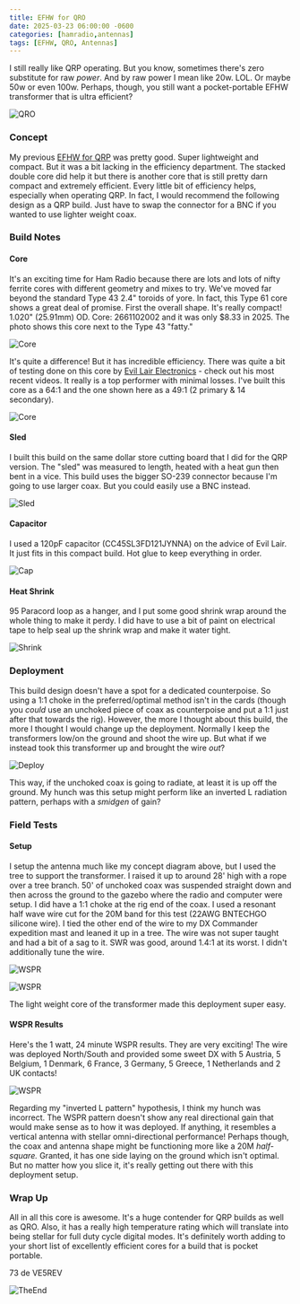 ```yaml
---
title: EFHW for QRO
date: 2025-03-23 06:00:00 -0600
categories: [hamradio,antennas]
tags: [EFHW, QRO, Antennas]
---
```


I still really like QRP operating. But you know, sometimes there's zero substitute for raw *power*. And by raw power I mean like 20w. LOL. Or maybe 50w or even 100w. Perhaps, though, you still want a pocket-portable EFHW transformer that is ultra efficient? 

![QRO](./assets/EFHW-QRO/QRO.webp)

### Concept
My previous [EFHW for QRP](https://jrschultz.github.io/VE5REV/posts/EFHW-QRO/) was pretty good. Super lightweight and compact. But it was a bit lacking in the efficiency department. The stacked double core did help it but there is another core that is still pretty darn compact and extremely efficient. Every little bit of efficiency helps, especially when operating QRP. In fact, I would recommend the following design as a QRP build. Just have to swap the connector for a BNC if you wanted to use lighter weight coax.

### Build Notes

#### Core

It's an exciting time for Ham Radio because there are lots and lots of nifty ferrite cores with different geometry and mixes to try. We've moved far beyond the standard Type 43 2.4" toroids of yore. In fact, this Type 61 core shows a great deal of promise. First the overall shape. It's really compact! 1.020" (25.91mm) OD. Core: 2661102002 and it was only $8.33 in 2025. The photo shows this core next to the Type 43 "fatty." 

![Core](./assets/EFHW-QRO/EFHW-QRO01.webp)

It's quite a difference! But it has incredible efficiency. There was quite a bit of testing done on this core by [Evil Lair Electronics](https://www.youtube.com/@evil_lair_electronics/videos) - check out his most recent videos. It really is a top performer with minimal losses. I've built this core as a 64:1 and the one shown here as a 49:1 (2 primary & 14 secondary).

![Core](./assets/EFHW-QRO/EFHW-QRO04.webp)

#### Sled

I built this build on the same dollar store cutting board that I did for the QRP version. The "sled" was measured to length, heated with a heat gun then bent in a vice. This build uses the bigger SO-239 connector because I'm going to use larger coax. But you could easily use a BNC instead.

![Sled](./assets/EFHW-QRO/EFHW-QRO02.webp)

#### Capacitor

I used a 120pF capacitor (CC45SL3FD121JYNNA) on the advice of Evil Lair. It just fits in this compact build. Hot glue to keep everything in order.

![Cap](./assets/EFHW-QRO/EFHW-QRO03.webp)

#### Heat Shrink

95 Paracord loop as a hanger, and I put some good shrink wrap around the whole thing to make it perdy. I did have to use a bit of paint on electrical tape to help seal up the shrink wrap and make it water tight.

![Shrink](./assets/EFHW-QRO/EFHW-QRO05.webp)

### Deployment

This build design doesn't have a spot for a dedicated counterpoise. So using a 1:1 choke in the preferred/optimal method isn't in the cards (though you *could* use an unchoked piece of coax as counterpoise and put a 1:1 just after that towards the rig). However, the more I thought about this build, the more I thought I would change up the deployment. Normally I keep the transformers low/on the ground and shoot the wire up. But what if we instead took this transformer up and brought the wire *out*?

![Deploy](./assets/EFHW-QRO/EFHW-QRO06.webp)

This way, if the unchoked coax is going to radiate, at least it is up off the ground. My hunch was this setup might perform like an inverted L radiation pattern, perhaps with a *smidgen* of gain? 

### Field Tests

#### Setup

I setup the antenna much like my concept diagram above, but I used the tree to support the transformer. I raised it up to around 28' high with a rope over a tree branch. 50' of unchoked coax was suspended straight down and then across the ground to the gazebo where the radio and computer were setup. I did have a 1:1 choke at the rig end of the coax. I used a resonant half wave wire cut for the 20M band for this test (22AWG BNTECHGO silicone wire). I tied the other end of the wire to my DX Commander expedition mast and leaned it up in a tree. The wire was not super taught and had a bit of a sag to it. SWR was good, around 1.4:1 at its worst. I didn't additionally tune the wire.

![WSPR](./assets/EFHW-QRO/EFHW-QRO09.webp)

![WSPR](./assets/EFHW-QRO/EFHW-QRO08.webp)

The light weight core of the transformer made this deployment super easy.

#### WSPR Results

Here's the 1 watt, 24 minute WSPR results. They are very exciting! The wire was deployed North/South and provided some sweet DX with 5 Austria, 5 Belgium, 1 Denmark, 6 France, 3 Germany, 5 Greece, 1 Netherlands and 2 UK contacts!

![WSPR](./assets/EFHW-QRO/EFHW-QRO07.webp)

Regarding my "inverted L pattern" hypothesis, I think my hunch was incorrect. The WSPR pattern doesn't show any real directional gain that would make sense as to how it was deployed. If anything, it resembles a vertical antenna with stellar omni-directional performance! Perhaps though, the coax and antenna shape might be functioning more like a 20M *half-square.* Granted, it has one side laying on the ground which isn't optimal. But no matter how you slice it, it's really getting out there with this deployment setup.

### Wrap Up

All in all this core is awesome. It's a huge contender for QRP builds as well as QRO. Also, it has a really high temperature rating which will translate into being stellar for full duty cycle digital modes. It's definitely worth adding to your short list of excellently efficient cores for a build that is pocket portable.

73 de VE5REV

![TheEnd](./assets/EFHW-QRO/EFHW-QRO10.webp)
